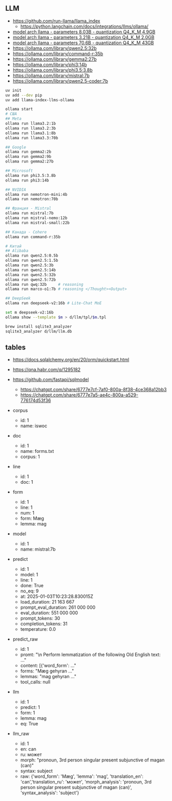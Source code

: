 ## LLM

- https://github.com/run-llama/llama_index
  - https://python.langchain.com/docs/integrations/llms/ollama/
- [model arch llama - parameters 8.03B - quantization Q4_K_M 4.9GB](https://ollama.com/library/llama3.1)
- [model arch llama - parameters 3.21B - quantization Q4_K_M 2.0GB](https://ollama.com/library/llama3.2)
- [model arch llama - parameters 70.6B - quantization Q4_K_M  43GB](https://ollama.com/library/llama3.3)
- https://ollama.com/library/qwen2.5:32b
- https://ollama.com/library/command-r:35b
- https://ollama.com/library/gemma2:27b
- https://ollama.com/library/phi3:14b
- https://ollama.com/library/phi3.5:3.8b
- https://ollama.com/library/mistral:7b
- https://ollama.com/library/qwen2.5-coder:7b

```sh
uv init
uv add --dev pip
uv add llama-index-llms-ollama

ollama start
# США
## Meta
ollama run llama3.2:1b
ollama run llama3.2:3b
ollama run llama3.1:8b 
ollama run llama3.3:70b

## Google
ollama run gemma2:2b
ollama run gemma2:9b
ollama run gemma2:27b 

## Microsoft
ollama run phi3.5:3.8b
ollama run phi3:14b

## NVIDIA
ollama run nemotron-mini:4b
ollama run nemotron:70b

## Франция - Mistral
ollama run mistral:7b
ollama run mistral-nemo:12b
ollama run mistral-small:22b

## Канада - Cohere
ollama run command-r:35b

# Китай
## Alibaba
ollama run qwen2.5:0.5b
ollama run qwen2.5:1.5b
ollama run qwen2.5:3b 
ollama run qwen2.5:14b
ollama run qwen2.5:32b
ollama run qwen2.5:72b
ollama run qwq:32b     # reasoning
ollama run marco-o1:7b # reasoning </Thought><Output>

## DeepSeek
ollama run deepseek-v2:16b # Lite-Chat MoE

set m deepseek-v2:16b
ollama show --template $m > d/llm/tpl/$m.tpl

brew install sqlite3_analyzer
sqlite3_analyzer d/llm/llm.db
```

## tables

- https://docs.sqlalchemy.org/en/20/orm/quickstart.html
- https://qna.habr.com/q/1295182
- https://github.com/fastapi/sqlmodel
  - https://chatgpt.com/share/6777e7cf-7af0-800a-8f38-4ce368a12bb3
  - https://chatgpt.com/share/6777e7a5-ae4c-800a-a529-776174d53f36

- corpus  
  - id: 1
  - name: iswoc
- doc
  - id: 1
  - name: forms.txt
  - corpus: 1
- line
  - id: 1
  - doc: 1
- form
  - id: 1
  - line: 1
  - num: 1
  - form: Mæg
  - lemma: mag
- model
  - id: 1
  - name: mistral:7b
- predict
  - id: 1
  - model: 1
  - line: 1
  - done: True
  - no_eq: 9
  - at: 2025-01-03T10:23:28.830015Z
  - load_duration:          21 163 667
  - prompt_eval_duration:  261 000 000
  - eval_duration:         551 000 000
  - prompt_tokens:     30
  - completion_tokens: 31
  - temperature: 0.0
- predict_raw
  - id: 1
  - promt: "\n Perform lemmatization of the following Old English text: ..."
  - content: [{'word_form': ..."
  - forms: "Mæg gehyran ..."
  - lemmas: "mag gehyran ..."
  - tool_calls: null
- llm
  - id: 1
  - predict: 1
  - form: 1
  - lemma: mag
  - eq: True
- llm_raw
  - id: 1
  - en: can
  - ru: может
  - morph: "pronoun, 3rd person singular present subjunctive of magan (can)"
  - syntax: subject
  - raw: {'word_form': 'Mæg', 'lemma': 'mag', 'translation_en': 'can','translation_ru': 'может', 'morph_analysis': 'pronoun, 3rd person singular present subjunctive of magan (can)', 'syntax_analysis': 'subject'}
